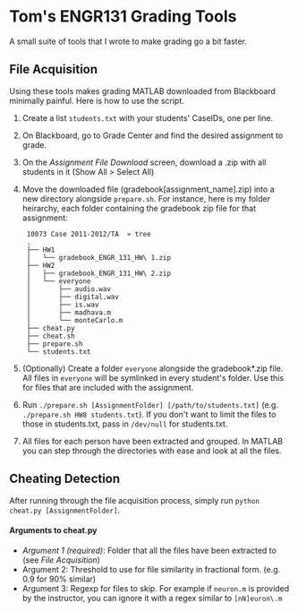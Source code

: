 Tom's ENGR131 Grading Tools
===========================
A small suite of tools that I wrote to make grading go a bit faster.

File Acquisition
-------------------------
Using these tools makes grading MATLAB downloaded from Blackboard minimally painful. Here is how to use the script.

1. Create a list `students.txt` with your students' CaseIDs, one per line.
2. On Blackboard, go to Grade Center and find the desired assignment to grade.
3. On the _Assignment File Download_ screen, download a .zip with all students in it (Show All > Select All)
4. Move the downloaded file (gradebook[assignment\_name].zip) into a new directory alongside `prepare.sh`. For instance, here is my folder heirarchy, each folder containing the gradebook zip file for that assignment:

        10073 Case 2011-2012/TA  » tree
        .
        ├── HW1
        │   └── gradebook_ENGR_131_HW\ 1.zip
        ├── HW2
        │   ├── gradebook_ENGR_131_HW\ 2.zip
        │   └── everyone
        │       ├── audio.wav
        │       ├── digital.wav
        │       ├── is.wav
        │       ├── madhava.m
        │       └── monteCarlo.m
        ├── cheat.py
        ├── cheat.sh
        ├── prepare.sh
        └── students.txt

5. (Optionally) Create a folder `everyone` alongside the gradebook*.zip file. All files in `everyone` will be symlinked in every student's folder. Use this for files that are included with the assignment.
6. Run `./prepare.sh [AssignmentFolder] [/path/to/students.txt]` (e.g. `./prepare.sh HW8 students.txt`). If you don't want to limit the files to those in students.txt, pass in `/dev/null` for students.txt.
7. All files for each person have been extracted and grouped. In MATLAB you can step through the directories with ease and look at all the files.

Cheating Detection
-------------------------
After running through the file acquisition process, simply run `python cheat.py [AssignmentFolder]`.

#### Arguments to cheat.py
* *Argument 1 (required)*: Folder that all the files have been extracted to (see _File Acquisition_)
* Argument 2: Threshold to use for file similarity in fractional form. (e.g. 0.9 for 90% similar)
* Argument 3: Regexp for files to skip. For example if `neuron.m` is provided by the instructor, you can ignore it with a regex similar to `[nN]euron\.m`
